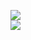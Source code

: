 [![](https://img.shields.io/badge/Made%20With-Github%20Spray-lightgrey.svg?style=for-the-badge&logo=github)](https://github.com/Annihil/github-spray#11981)  
[![](https://i.imgur.com/2DrTn0Z.gif)](https://github.com/Annihil/github-spray)